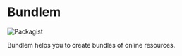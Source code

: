 # Bundlem

![Packagist](https://img.shields.io/packagist/l/doctrine/orm.svg?style=flat-square)

Bundlem helps you to create bundles of online resources.
